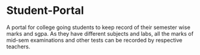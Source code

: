 # Student-Portal
A portal for college going students to keep record of their semester wise marks and sgpa. As they have different subjects and labs, all the marks of mid-sem examinations and other tests can be recorded by respective teachers.
